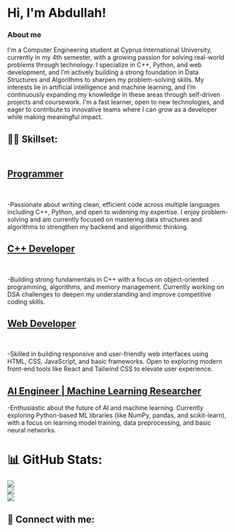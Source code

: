 <h1>Hi, I'm Abdullah! <br/></h1>
<h3>About me</h3>
<p>I'm a Computer Engineering student at Cyprus International University, currently in my 4th semester, with a growing passion for solving real-world problems through technology. I specialize in C++, Python, and web development, and I’m actively building a strong foundation in Data Structures and Algorithms to sharpen my problem-solving skills. My interests lie in artificial intelligence and machine learning, and I’m continuously expanding my knowledge in these areas through self-driven projects and coursework. I'm a fast learner, open to new technologies, and eager to contribute to innovative teams where I can grow as a developer while making meaningful impact.</p>

<h2>👨‍💻 Skillset:</h2>

<h2><br/><a href="https://github.com/AbdullahTaherAnwerShaikh">Programmer</a></h2> <br/>
<p>-Passionate about writing clean, efficient code across multiple languages including C++, Python, and open to widening my expertise. I enjoy problem-solving and am currently focused on mastering data structures and algorithms to strengthen my backend and algorithmic thinking.</p>

<h2><a href="www.linkedin.com/in/abdullahtaheranwershaikh">C++ Developer</a> </h2><br/>
<p>-Building strong fundamentals in C++ with a focus on object-oriented programming, algorithms, and memory management. Currently working on DSA challenges to deepen my understanding and improve competitive coding skills.</p>

<h2><a href="www.linkedin.com/in/abdullahtaheranwershaikh">Web Developer</a></h2> <br/>
<p>-Skilled in building responsive and user-friendly web interfaces using HTML, CSS, JavaScript, and basic frameworks. Open to exploring modern front-end tools like React and Tailwind CSS to elevate user experience.</p>

<h2><a href="www.linkedin.com/in/abdullahtaheranwershaikh">AI Engineer | Machine Learning Researcher</a></h2>
<p>-Enthusiastic about the future of AI and machine learning. Currently exploring Python-based ML libraries (like NumPy, pandas, and scikit-learn), with a focus on learning model training, data preprocessing, and basic neural networks.</p>

# 📊 GitHub Stats:
![](https://github-readme-stats.vercel.app/api?username=AbdullahTaherAnwerShaikh&theme=dark&hide_border=false&include_all_commits=true&count_private=false)<br/>
![](https://nirzak-streak-stats.vercel.app/?user=AbdullahTaherAnwerShaikh&theme=dark&hide_border=false)<br/>
![](https://github-readme-stats.vercel.app/api/top-langs/?username=AbdullahTaherAnwerShaikh&theme=dark&hide_border=false&include_all_commits=true&count_private=false&layout=compact)


<h2> 🤳 Connect with me:</h2>


